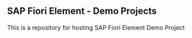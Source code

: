 ## SAP Fiori Element - Demo Projects

This is a repository for hosting SAP Fiori Element Demo Project